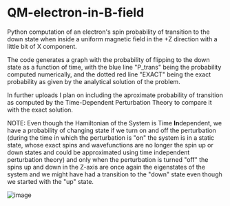 # QM-electron-in-B-field
Python computation of an electron's spin probability of transition to the down state when inside a uniform magnetic field in the +Z direction with a little bit of X component.

The code generates a graph with the probability of flipping to the down state as a function of time, with the blue line "P_trans" being the probability computed numerically, and the dotted red line "EXACT" being the exact probability as given by the analytical solution of the problem.

In further uploads I plan on including the aproximate probability of transition as computed by the Time-Dependent Perturbation Theory to compare it with the exact solution.

NOTE: Even though the Hamiltonian of the System is Time **In**dependent, we have a probability of changing state if we turn on and off the perturbation (during the time in which the perturbation is "on" the system is in a static state, whose exact spins and wavefunctions are no longer the spin up or down states and could be approximated using time independent perturbation theory) and only when the perturbation is turned "off" the spins up and down in the Z-axis are once again the eigenstates of the system and we might have had a transition to the "down" state even though we started with the "up" state.

![image](https://github.com/engar13/QM-electron-in-B-field/assets/133209572/4f8f1169-11b9-4faf-8b7b-67ca4b517e73)

